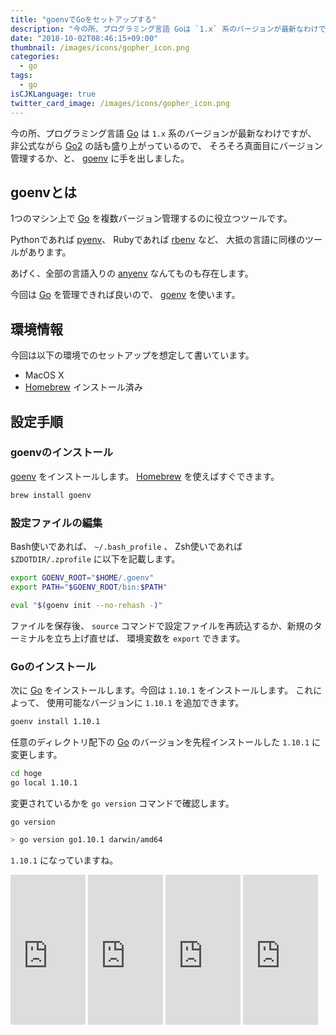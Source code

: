 ```yaml
---
title: "goenvでGoをセットアップする"
description: "今の所、プログラミング言語 Goは `1.x` 系のバージョンが最新なわけですが、非公式ながらGo2の話も盛り上がっているので、そろそろ真面目にバージョン管理するか、と、 goenvに手を出しました。"
date: "2018-10-02T08:46:15+09:00"
thumbnail: /images/icons/gopher_icon.png
categories:
  - go
tags:
  - go
isCJKLanguage: true
twitter_card_image: /images/icons/gopher_icon.png
---
```


今の所、プログラミング言語 [Go](https://github.com/golang/go) は `1.x` 系のバージョンが最新なわけですが、
非公式ながら [Go2](https://github.com/golang/go/wiki/Go2) の話も盛り上がっているので、
そろそろ真面目にバージョン管理するか、と、 [goenv](https://github.com/syndbg/goenv) に手を出しました。


## goenvとは

1つのマシン上で [Go](https://github.com/golang/go) を複数バージョン管理するのに役立つツールです。

Pythonであれば [pyenv](https://github.com/pyenv/pyenv)、 Rubyであれば [rbenv](https://github.com/rbenv/rbenv) など、
大抵の言語に同様のツールがあります。

あげく、全部の言語入りの [anyenv](https://github.com/riywo/anyenv) なんてものも存在します。

今回は [Go](https://github.com/golang/go) を管理できれば良いので、 [goenv](https://github.com/syndbg/goenv) を使います。

## 環境情報

今回は以下の環境でのセットアップを想定して書いています。

* MacOS X
* [Homebrew](https://brew.sh/index_ja) インストール済み

## 設定手順

### goenvのインストール

[goenv](https://github.com/syndbg/goenv) をインストールします。 [Homebrew](https://brew.sh/index_ja) を使えばすぐできます。

```bash
brew install goenv
```

### 設定ファイルの編集

Bash使いであれば、 `~/.bash_profile` 、 Zsh使いであれば `$ZDOTDIR/.zprofile` に以下を記載します。

```bash
export GOENV_ROOT="$HOME/.goenv"
export PATH="$GOENV_ROOT/bin:$PATH"

eval "$(goenv init --no-rehash -)"
```

ファイルを保存後、 `source` コマンドで設定ファイルを再読込するか、新規のターミナルを立ち上げ直せば、 環境変数を `export` できます。

### Goのインストール

次に [Go](https://github.com/golang/go) をインストールします。今回は `1.10.1` をインストールします。
これによって、 使用可能なバージョンに `1.10.1` を追加できます。

```bash
goenv install 1.10.1
```

任意のディレクトリ配下の [Go](https://github.com/golang/go) のバージョンを先程インストールした `1.10.1` に変更します。

```bash
cd hoge
go local 1.10.1
```

変更されているかを `go version` コマンドで確認します。

```bash
go version

> go version go1.10.1 darwin/amd64
```

`1.10.1` になっていますね。

<iframe style="width:120px;height:240px;" marginwidth="0" marginheight="0" scrolling="no" frameborder="0" src="https://rcm-fe.amazon-adsystem.com/e/cm?ref=tf_til&t=soudegesu-22&m=amazon&o=9&p=8&l=as1&IS2=1&detail=1&asins=4798142417&linkId=2a504e0591dea2b29c897641fee103b4&bc1=ffffff&lt1=_blank&fc1=333333&lc1=0066c0&bg1=ffffff&f=ifr">
</iframe>
<iframe style="width:120px;height:240px;" marginwidth="0" marginheight="0" scrolling="no" frameborder="0" src="https://rcm-fe.amazon-adsystem.com/e/cm?ref=tf_til&t=soudegesu-22&m=amazon&o=9&p=8&l=as1&IS2=1&detail=1&asins=4908686033&linkId=bc543f9a203ae829ea5149b77f7f26ed&bc1=ffffff&lt1=_blank&fc1=333333&lc1=0066c0&bg1=ffffff&f=ifr">
</iframe>
<iframe style="width:120px;height:240px;" marginwidth="0" marginheight="0" scrolling="no" frameborder="0" src="https://rcm-fe.amazon-adsystem.com/e/cm?ref=tf_til&t=soudegesu-22&m=amazon&o=9&p=8&l=as1&IS2=1&detail=1&asins=4873118468&linkId=a29dc46f2c8ec02b6826b9192aabec5f&bc1=ffffff&lt1=_blank&fc1=333333&lc1=0066c0&bg1=ffffff&f=ifr">
</iframe>
<iframe style="width:120px;height:240px;" marginwidth="0" marginheight="0" scrolling="no" frameborder="0" src="https://rcm-fe.amazon-adsystem.com/e/cm?ref=tf_til&t=soudegesu-22&m=amazon&o=9&p=8&l=as1&IS2=1&detail=1&asins=4873117526&linkId=f9d2734b0ac386b7e7acb6a0331d2268&bc1=ffffff&lt1=_blank&fc1=333333&lc1=0066c0&bg1=ffffff&f=ifr">
</iframe>
